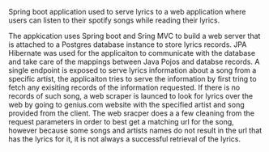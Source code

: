 Spring boot application used to serve lyrics to a web application where users can listen to their spotify songs while reading their lyrics.

The appkication uses Spring boot and Sring MVC to build a web server that is attached to a Postgres database instance to store lyrics records.
JPA Hibernate was used for the applicaiton to communicate with the database and take care of the mappings between Java Pojos and databse records.
A single endpoint is exposed to serve lyrics information about a song from a specific artist, the applicaiton tries to serve the information by first tring to fetch any exisiting records of the information requested. If there is no records of such song, a web scraper is launced to look for lyrics over the web by going to genius.com website with the specified artist and song provided from the client.
The web sracper does a a few cleaning from the request parameters in order to best get a matching url for the song, however because some songs and artists names do not result in the url that has the lyrics for it, it is not always a successful retrieval of the lyrics. 

